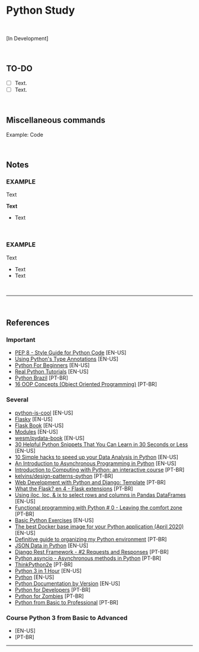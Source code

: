 # Python Study

</br>

[In Development]

</br>

## TO-DO

- [ ] Text.
- [ ] Text.

<br />

## Miscellaneous commands

Example: Code

<br />

## Notes

### EXAMPLE
Text

**Text**
- Text

</br>

### EXAMPLE
Text

- Text
- Text

</br>

***  

</br>
 
## References

### Important

- [PEP 8 - Style Guide for Python Code](https://www.python.org/dev/peps/pep-0008/) [EN-US]
- [Using Python's Type Annotations](https://dev.to/dstarner/using-pythons-type-annotations-4cfe) [EN-US]
- [Python For Beginners](https://www.python.org/about/gettingstarted/) [EN-US]
- [Real Python Tutorials](https://realpython.com/) [EN-US]
- [Python Brazil](https://wiki.python.org.br/PythonBrasil) [PT-BR]
- [16 OOP Concepts (Object Oriented Programming)](https://medium.com/@TDamiao/16-conceitos-poo-programa%C3%A7%C3%A3o-orientada-a-objeto-6cdc72ac3ee2) [PT-BR]

### Several

- [python-is-cool](https://github.com/chiphuyen/python-is-cool) [EN-US]
- [Flasky](https://github.com/miguelgrinberg/flasky) [EN-US]
- [Flask Book](https://www.flaskbook.com/) [EN-US]
- [Modules](https://docs.python.org/3/tutorial/modules.html#tut-packages) [EN-US]
- [wesm/pydata-book](https://github.com/wesm/pydata-book) [EN-US]
- [30 Helpful Python Snippets That You Can Learn in 30 Seconds or Less](https://towardsdatascience.com/30-helpful-python-snippets-that-you-can-learn-in-30-seconds-or-less-69bb49204172) [EN-US]
- [10 Simple hacks to speed up your Data Analysis in Python](https://towardsdatascience.com/10-simple-hacks-to-speed-up-your-data-analysis-in-python-ec18c6396e6b) [EN-US]
- [An Introduction to Asynchronous Programming in Python](https://medium.com/velotio-perspectives/an-introduction-to-asynchronous-programming-in-python-af0189a88bbb) [EN-US]
- [Introduction to Computing with Python: an interactive course](https://panda.ime.usp.br/cc110/static/cc110/index.html) [PT-BR]
- [kelvins/design-patterns-python](https://github.com/kelvins/design-patterns-python) [PT-BR]
- [Web Development with Python and Django: Template](https://pythonacademy.com.br/blog/desenvolvimento-web-com-python-e-django-template) [PT-BR]
- [What the Flask? en 4 - Flask extensions](http://pythonclub.com.br/author/bruno-cezar-rocha.html) [PT-BR]
- [Using iloc, loc, & ix to select rows and columns in Pandas DataFrames](https://www.shanelynn.ie/select-pandas-dataframe-rows-and-columns-using-iloc-loc-and-ix/) [EN-US]
- [Functional programming with Python # 0 - Leaving the comfort zone](http://pythonclub.com.br/progrmacao-funcional-com-python-0.html) [PT-BR]
- [Basic Python Exercises](https://developers.google.com/edu/python/exercises/basic) [EN-US]
- [The best Docker base image for your Python application (April 2020)](https://pythonspeed.com/articles/base-image-python-docker-images/) [EN-US]
- [Definitive guide to organizing my Python environment](https://medium.com/welcome-to-the-django/guia-definitivo-para-organizar-meu-ambiente-python-a16e2479b753) [PT-BR]
- [JSON Data in Python](https://www.datacamp.com/community/tutorials/json-data-python) [EN-US]
- [Django Rest Framework - #2 Requests and Responses](http://pythonclub.com.br/django-rest-framework-requests-responses.html) [PT-BR]
- [Python asyncio - Asynchronous methods in Python](https://blog.nilo.pro.br/posts/2014-06-28-python-asyncio-metodos-assincronos-em-python/) [PT-BR]
- [ThinkPython2e](https://penseallen.github.io/PensePython2e/03-funcoes.html) [PT-BR]
- [Python 3 in 1 Hour](http://xahlee.info/python/python3_basics.html) [EN-US]
- [Python](https://devdocs.io/python~3.7/) [EN-US]
- [Python Documentation by Version](https://www.python.org/doc/versions/) [EN-US]
- [Python for Developers](https://ricardoduarte.github.io/python-para-desenvolvedores/) [PT-BR]
- [Python for Zombies](https://www.pycursos.com/python-para-zumbis/) [PT-BR]
- [Python from Basic to Professional](http://www.linuxpro.com.br/2017/04/python-do-basico-ao-profissional/) [PT-BR]

### Course Python 3 from Basic to Advanced

- []() [EN-US]
- []() [PT-BR]

***
